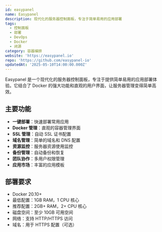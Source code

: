```yaml
---
id: easypanel
name: Easypanel
description: 现代化的服务器控制面板，专注于简单易用的应用部署
tags:
  - 控制面板
  - 部署
  - DevOps
  - Docker
  - 闭源
category: 容器编排
website: 'https://easypanel.io'
repo: 'https://github.com/easypanel-io'
updatedAt: '2025-05-10T14:00:00.000Z'
---
```


Easypanel 是一个现代化的服务器控制面板，专注于提供简单易用的应用部署体验。它结合了 Docker 的强大功能和直观的用户界面，让服务器管理变得简单高效。

## 主要功能

- **一键部署**：快速部署常用应用
- **Docker 管理**：直观的容器管理界面
- **SSL 管理**：自动 SSL 证书配置
- **域名管理**：简单的域名和 DNS 配置
- **资源监控**：服务器资源使用监控
- **备份管理**：自动备份和恢复
- **团队协作**：多用户权限管理
- **应用市场**：丰富的应用模板

## 部署要求

- Docker 20.10+
- 最低配置：1GB RAM，1 CPU 核心
- 推荐配置：2GB+ RAM，2+ CPU 核心
- 磁盘空间：至少 10GB 可用空间
- 网络：支持 HTTP/HTTPS 访问
- 域名：用于 HTTPS 配置（可选） 